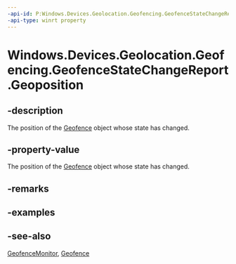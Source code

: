 ----api-id: P:Windows.Devices.Geolocation.Geofencing.GeofenceStateChangeReport.Geoposition
-api-type: winrt property
---<!-- Property syntaxpublic Windows.Devices.Geolocation.Geoposition Geoposition { get; }--># Windows.Devices.Geolocation.Geofencing.GeofenceStateChangeReport.Geoposition## -descriptionThe position of the [Geofence](geofence.md) object whose state has changed.## -property-valueThe position of the [Geofence](geofence.md) object whose state has changed.## -remarks## -examples## -see-also[GeofenceMonitor](geofencemonitor.md), [Geofence](geofence.md)